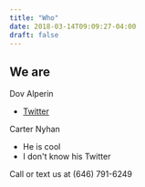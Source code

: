 ```yaml
---
title: "Who"
date: 2018-03-14T09:09:27-04:00
draft: false
---
```

## We are

Dov Alperin

  - [Twitter](https://twitter.com/Techno___freak)

Carter Nyhan

 - He is cool
 - I don't know his Twitter

Call or text us at (646) 791-6249
